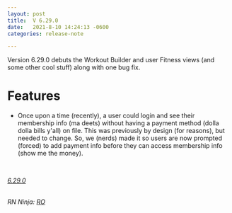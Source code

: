 ```yaml
---
layout: post
title:  V 6.29.0
date:   2021-8-10 14:24:13 -0600
categories: release-note

---
```

Version 6.29.0 debuts the Workout Builder and user Fitness views (and some other cool stuff) along with one bug fix.

# Features

- Once upon a time (recently), a user could login and see their membership info (ma deets) without having a payment method (dolla dolla bills y'all) on file. This was previously by design (for reasons), but needed to change. So, we (nerds) made it so users are now prompted (forced) to add payment info before they can access membership info (show me the money).
    

<br/>

*[6.29.0](https://github.com/streetparking/my-streetparking/releases/tag/v6.29.0)*
<br/>
<br/>


_RN Ninja: [RO](https://github.com/robyanna)_
 
 
 